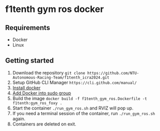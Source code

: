 # f1tenth gym ros docker

## Requirements

- Docker
- Linux

## Getting started

1. Download the repository `git clone https://github.com/NTU-Autonomous-Racing-Team/f1tenth_icra2024.git`
2. Setup GitHub CLI Manager `https://cli.github.com/manual/`
3. [Install docker](https://docs.docker.com/engine/install/ubuntu/)
4. [Add Docker into sudo group ](https://docs.docker.com/engine/install/linux-postinstall/)
5. Build the image `docker build -f f1tenth_gym_ros.Dockerfile -t f1tenth:gym_ros_foxy .`
6. Start the container `./run_gym_ros.sh` and RVIZ will pop up.
7. If you need a terminal session of the container, run `./run_gym_ros.sh` again.
8. Containers are deleted on exit.
